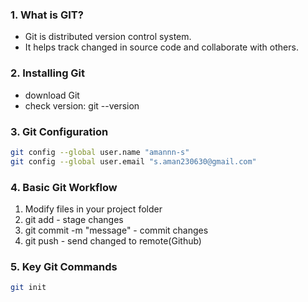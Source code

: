 ### 1. What is GIT?

- Git is distributed version control system.
- It helps track changed in source code and collaborate with others.

### 2. Installing Git

- download Git
- check version: git --version

### 3. Git Configuration

```bash
git config --global user.name "amannn-s"
git config --global user.email "s.aman230630@gmail.com"
```

### 4. Basic Git Workflow

1. Modify files in your project folder
2. git add <filename> - stage changes
3. git commit -m "message" - commit changes
4. git push - send changed to remote(Github)

### 5. Key Git Commands

```bash
git init
```
